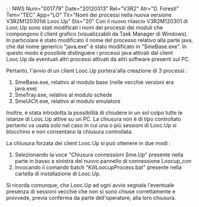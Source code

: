  :  : NWS Num="001779" Date="20120313" Rel="V3R2" Atr="D. Foresti" Tem="TEC" App="LO" Tit="Nomi dei processi nella nuova versione V3R2M120301di Looc.Up" Sts="20"
Con il nuovo rilascio V3R2M120301 di Looc.Up sono stati modificati i nomi dei processi dei moduli che compongono il client grafico (visualizzabili da Task Manager di Windows).
In particolare è stato modificato il nome del processo relativo alla parte java, che dal nome generico "java.exe" è stato modificato in "SmeBase.exe".
In questo modo è possibile distinguere i processi java attivati dal client Looc.Up da eventuali altri processi attivati da altri software presenti sul PC.

Pertanto, l'avvio di un client Looc.Up portera'alla creazione di 3 processi : 
1) SmeBase.exe, relativo al modulo base (nelle vecchie versioni era java.exe)
2) SmeTray.exe, relativo al modulo schede
3) SmeUiClt.exe, relativo al modulo emulatore

Inoltre, è stata introdotta la possibilità di chiudere in un sol colpo tutte le istanze di Looc.Up
attive su un PC. La chiusura non è di tipo controllato pertanto va usata solo nel caso in cui una o
più sessioni di Looc.Up si blocchino e non consentano la chiusura controllata.

La chiusura forzata dei client Looc.Up si può ottenere in due modi : 
1) Selezionando la voce "Chiusura connessioni Sme.Up" presente nella parte in basso a sinistra del
nuovo pannello di connessione Loocup_con
2) Invocando il comando batch "KillLoocupProcess.bat" presente nella cartella di installazione di
Looc.Up.

Si ricorda comunque, che Looc.Up ad ogni avvio segnala l'eventuale presenza di sessioni vecchie che non si sono chiuse correttamente e provvede, previa conferma da parte dell'operatore, alla loro
chiusura.
